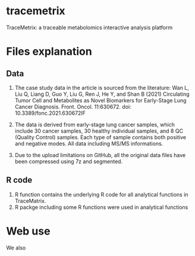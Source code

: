 # tracemetrix
TraceMetrix: a traceable metabolomics interactive analysis platform
# Files explanation
## Data 
1. The case study data in the article is sourced from the literature: Wan L, Liu Q, Liang D, Guo Y, Liu G, Ren J, He Y, and Shan B (2021) Circulating Tumor Cell and Metabolites as Novel Biomarkers for Early-Stage Lung Cancer Diagnosis. Front. Oncol. 11:630672. doi: 10.3389/fonc.2021.630672IF
        
        
        
        
        
        
        
        
        
              
2. The data is derived from early-stage lung cancer samples, which include 30 cancer samples, 30 healthy individual samples, and 8 QC (Quality Control) samples. Each type of sample contains both positive and negative modes. All data including MS/MS informations.
3. Due to the upload limitations on GitHub, all the original data files have been compressed using 7z and segmented.
## R code
1. R function contains the underlying R code for all analytical functions in TraceMatrix.
2. R packge including some R functions were used in analytical functions
# Web use
We also
